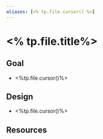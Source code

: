 ```yaml
---
aliases: [<% tp.file.cursor() %>]
---
```


# <% tp.file.title%>

## Goal

- <%tp.file.cursor()%>

## Design

- <%tp.file.cursor()%>

## Resources
